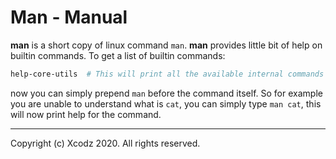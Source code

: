 # Man - Manual

**man** is a short copy of linux command `man`. **man** provides little bit of help on builtin commands.
To get a list of builtin commands:
```bash
help-core-utils  # This will print all the available internal commands
```

now you can simply prepend `man` before the command itself. So for example you are unable to understand what is `cat`,
you can simply type `man cat`, this will now print help for the command.

----------------

Copyright (c) Xcodz 2020.
All rights reserved.

